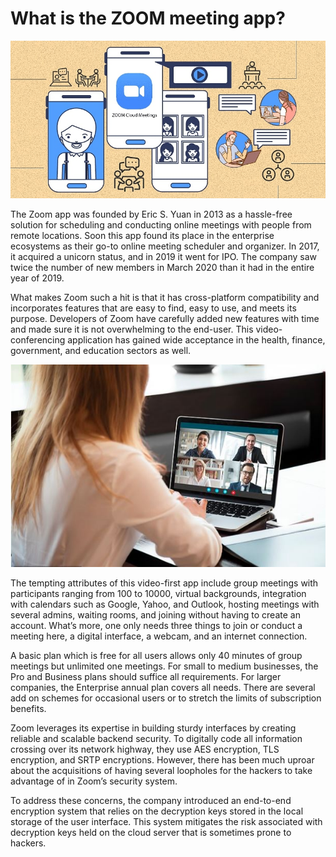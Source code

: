 # What is the ZOOM meeting app?

![zoom app compatible platforms](https://github.com/shohinibasu/ZOOM/blob/main/Images/Intro/Zoom%20App%20prologue/header-image.jpg)

The Zoom app was founded by Eric S. Yuan in 2013 as a hassle-free solution for scheduling and conducting online meetings with people from remote locations. 
Soon this app found its place in the enterprise ecosystems as their go-to online meeting scheduler and organizer. 
In 2017, it acquired a unicorn status, and in 2019 it went for IPO. 
The company saw twice the number of new members in March 2020 than it had in the entire year of 2019. 

What makes Zoom such a hit is that it has cross-platform compatibility and incorporates features that are easy to find, easy to use, and meets its purpose. 
Developers of Zoom have carefully added new features with time and made sure it is not overwhelming to the end-user. 
This video-conferencing application has gained wide acceptance in the health, finance, government, and education sectors as well.

![Zoom web online meeting interface](https://github.com/shohinibasu/ZOOM/blob/main/Images/Intro/Zoom%20App%20prologue/web-app-interface.jpg)

The tempting attributes of this video-first app include group meetings with participants ranging from 100 to 10000, virtual backgrounds, integration with calendars such as Google, Yahoo, and Outlook, hosting meetings with several admins, waiting rooms, and joining without having to create an account. 
What’s more, one only needs three things to join or conduct a meeting here, a digital interface, a webcam, and an internet connection.

A basic plan which is free for all users allows only 40 minutes of group meetings but unlimited one meetings. 
For small to medium businesses, the Pro and Business plans should suffice all requirements. For larger companies, the Enterprise annual plan covers all needs. 
There are several add on schemes for occasional users or to stretch the limits of subscription benefits.   

Zoom leverages its expertise in building sturdy interfaces by creating reliable and scalable backend security. 
To digitally code all information crossing over its network highway, they use AES encryption, TLS encryption, and SRTP encryptions. 
However, there has been much uproar about the acquisitions of having several loopholes for the hackers to take advantage of in Zoom’s security system. 

To address these concerns, the company introduced an end-to-end encryption system that relies on the decryption keys stored in the local storage of the user interface. 
This system mitigates the risk associated with decryption keys held on the cloud server that is sometimes prone to hackers.


